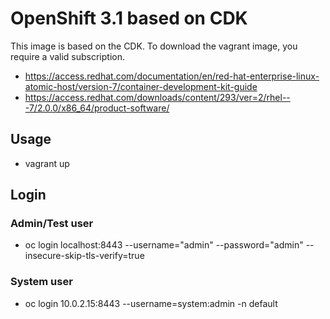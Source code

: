 # OpenShift 3.1 based on CDK
This image is based on the CDK. To download the vagrant image, you require a valid subscription.

- https://access.redhat.com/documentation/en/red-hat-enterprise-linux-atomic-host/version-7/container-development-kit-guide
- https://access.redhat.com/downloads/content/293/ver=2/rhel---7/2.0.0/x86_64/product-software/

## Usage
- vagrant up

## Login
### Admin/Test user
- oc login localhost:8443 --username="admin" --password="admin" --insecure-skip-tls-verify=true

### System user
- oc login 10.0.2.15:8443 --username=system:admin -n default
